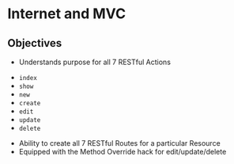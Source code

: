 # Internet and MVC

## Objectives
* Understands purpose for all 7 RESTful Actions
 - `index`
 - `show`
 - `new`
 - `create`
 - `edit`
 - `update`
 - `delete`
* Ability to create all 7 RESTful Routes for a particular Resource
* Equipped with the Method Override hack for edit/update/delete